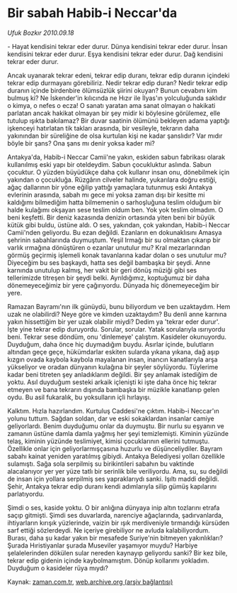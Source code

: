 # Bir sabah Habib-i Neccar'da

*Ufuk Bozkır 2010.09.18*

<td class="news-spot">
<p>- Hayat kendisini tekrar eder durur. Dünya kendisini tekrar eder durur. İnsan kendisini tekrar eder durur. Eşya kendisini tekrar eder durur. Dağ kendisini tekrar eder durur.</p>
<p><p>Ancak uyanarak tekrar edeni, tekrar edip duranı, tekrar edip duranın içindeki tekrar edip durmayanı görebiliriz. Nedir tekrar edip duran? Nedir tekrar edip duranın içinde birdenbire ölümsüzlük şiirini okuyan? Bunun cevabını kim bulmuş ki? Ne İskender'in kılıcında ne Hızır ile İlyas'ın yolculuğunda saklıdır o kimya, o nefes o ecza! O sanatı yaratan ama sanat olmayan o hakikati parlatan ancak hakikat olmayan bir şey midir ki böylesine görülemez, elle tutulup ışıkta bakılamaz? Bir duvar saatinin ölümünü bekleyen adama yaptığı işkenceyi hatırlatan tik takları arasında, bir vesileyle, tekrarın daha yakınından bir süreliğine de olsa kurtulan kişi ne kadar şanslıdır? Var mıdır böyle bir şans? Ona şans mı denir yoksa kader mi?
<p>Antakya'da, Habib-i Neccar Camii'ne yakın, eskiden sabun fabrikası olarak kullanılmış eski yapı bir oteldeydim. Sabun çocukluktur aslında. Sabun çocuktur. O yüzden büyüdükçe daha çok kullanır insan onu, dönebilmek için yakından o çocukluğa. Rüzgârın cilveler halinde, yukarılara doğru estiği, ağaç dallarının bir yöne eğilip yattığı yamaçlara tutunmuş eski Antakya evlerinin arasında, sabah mı gece mi yoksa zaman dışı bir kesitte mi kaldığımı bilmediğim hatta bilmemenin o sarhoşluğuna teslim olduğum bir halde kulağımı okşayan sese teslim oldum ben. Yok yok teslim olmadım. O beni keşfetti. Bir deniz kazasında denizin ortasında yiten beni bir büyük kütük gibi buldu, üstüne aldı. O ses, yakından, çok yakından, Habib-i Neccar Camii'nden geliyordu. Bu ezan değildi. Ezanların en dokunaklısını Amasya şehrinin sabahlarında duymuştum. Yeşil Irmağı bir su olmaktan çıkarıp bir varlık ırmağına dönüştüren o ezanlar unutulur mu? Kral mezarlarından görmüş geçirmiş işlemeli konak tavanlarına kadar dolan o ses unutulur mu? Diyeceğim bu ses başkaydı, hatta ses değil bambaşka bir şeydi. Anne karnında unutulup kalmış, her vakit bir geri dönüş müziği gibi ses tellerimizde titreşen bir şeydi belki. Ayrıldığımız, koptuğumuz bir daha dönemeyeceğimiz bir yere çağırıyordu. Dünyada hiç dönemeyeceğim bir yere.
<p>Ramazan Bayramı'nın ilk günüydü, bunu biliyordum ve ben uzaktaydım. Hem uzak ne olabilirdi? Neye göre ve kimden uzaktaydım? Bu denli anne karnına yakın hissettiğim bir yer uzak olabilir miydi? Dedim ya 'tekrar eder durur'. İşte yine tekrar edip duruyordu. Sorular, sorular. Yatak sorularıyla ısırıyordu beni. Tekrar sese döndüm, onu 'dinlemeye' çalıştım. Kasideler okunuyordu. Duyduğum, daha önce hiç duymadığım buydu. Asırlar içinde, bulutların altından geçe geçe, hükümdarlar eskiten sularda yıkana yıkana, dağ aşıp kızgın ovada kaybola kaybola mayalanan insan, inancın kanatlarıyla arşa yükseliyor ve oradan dünyanın kulağına bir şeyler söylüyordu. Tüylerime kadar beni titreten şey anladıklarım değildi. Bir şey anlamak istediğim de yoktu. Asıl duyduğum sesteki arkaik içlenişti ki işte daha önce hiç tekrar etmeyen ve bana tekrarın dışında bambaşka bir müzikle kanatlanıp gelen oydu. Bu asil fukaralık, bu yoksulların içli hırlayışı.
<p>Kalktım. Hızla hazırlandım. Kurtuluş Caddesi'ne çıktım. Habib-i Neccar'ın yolunu tuttum. Sağdan soldan, dar ve eski sokaklardan insanlar camiye geliyorlardı. Benim duyduğumu onlar da duymuştu. Bir nurlu su eşyanın ve zamanın üstüne damla damla yağmış her şeyi temizlemişti. Kiminin yüzünde telaş, kiminin yüzünde teslimiyet, kimisi çocuklarının ellerini tutmuştu. Özellikle onlar için geliyorlarmışçasına huzurlu ve düşünceliydiler. Bayram sabahı kainat yeniden yaratılmış gibiydi. Antakya Belediyesi yolları özellikle sulamıştı. Sağa sola serpilmiş su birikintileri sabahın bu vaktinde alacalanıyor yer yer yüze tatlı bir serinlik bile veriliyordu. Ama, su, su değildi de insan için yollara serpilmiş ses yapraklarıydı sanki. Işıltı maddi değildi. Şehir, Antakya tekrar edip duranı kendi adımlarıyla silip gümüş kapılarını parlatıyordu.
<p>Şimdi o ses, kaside yoktu. O bir anlığına dünyaya inip altın tozlarını etrafa saçıp gitmişti. Şimdi ses duvarlarda, narenciye ağaçlarında, şadırvanlarda, ihtiyarların kırışık yüzlerinde, vaizin bir ışık merdiveniyle tırmandığı kürsüden sarf ettiği sözlerdeydi. Ne içeriye girebiliyor ne avluda kalabiliyordum. Burası, daha şu kadar yakın bir mesafede Suriye'nin bitmeyen yakınlıkları? Şurada Hıristiyanlar şurada Museviler yaşamıyor muydu? Harbiye şelalelerinden dökülen sular nereden kaynayıp geliyordu sanki? Bir kez bile, tekrar edip gidenin içinde kaybolmamıştım. Dönüp kollarımı yokladım. Duyduğum o kasideler rüya mıydı? </p>
<a href="http://web.archive.org/web/20101130200457/mailto: u.bozkir@zaman.com.tr">
</a></p></p></p></p></p></td>

Kaynak: [zaman.com.tr](http://zaman.com.tr/yazar.do?yazino=1028752), [web.archive.org (arşiv bağlantısı)](http://web.archive.org/web/20101130200457/http://zaman.com.tr/yazar.do?yazino=1028752)
